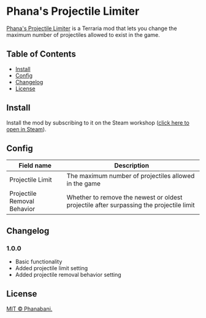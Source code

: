 ﻿# Phana's Projectile Limiter

[Phana's Projectile Limiter](https://steamcommunity.com/sharedfiles/filedetails/?id=2926706354)
is a Terraria mod that lets you change the maximum number of projectiles
allowed to exist in the game.

## Table of Contents

- [Install](#install)
- [Config](#config)
- [Changelog](#changelog)
- [License](#license)

## Install

Install the mod by subscribing to it on the Steam workshop
([click here to open in Steam](steam://openurl/https://steamcommunity.com/sharedfiles/filedetails/?id=2926706354)).

## Config

| Field name                  | Description                                                                             |
|-----------------------------|-----------------------------------------------------------------------------------------|
| Projectile Limit            | The maximum number of projectiles allowed in the game                                   |
| Projectile Removal Behavior | Whether to remove the newest or oldest projectile after surpassing the projectile limit |

## Changelog

### 1.0.0

- Basic functionality
- Added projectile limit setting
- Added projectile removal behavior setting

## License

[MIT © Phanabani.](LICENSE)
